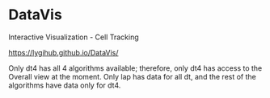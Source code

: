 # DataVis
Interactive Visualization - Cell Tracking

https://lygihub.github.io/DataVis/

Only dt4 has all 4 algorithms available; therefore, only dt4 has access to the Overall view at the moment. Only lap has data for all dt, and the rest of the algorithms have data only for dt4.
